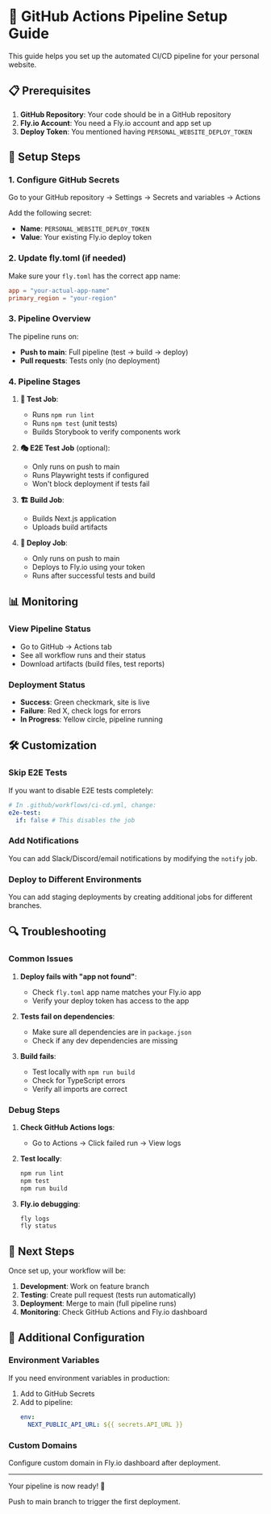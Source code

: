 # 🚀 GitHub Actions Pipeline Setup Guide

This guide helps you set up the automated CI/CD pipeline for your personal website.

## 📋 Prerequisites

1. **GitHub Repository**: Your code should be in a GitHub repository
2. **Fly.io Account**: You need a Fly.io account and app set up
3. **Deploy Token**: You mentioned having `PERSONAL_WEBSITE_DEPLOY_TOKEN`

## 🔧 Setup Steps

### 1. Configure GitHub Secrets

Go to your GitHub repository → Settings → Secrets and variables → Actions

Add the following secret:

- **Name**: `PERSONAL_WEBSITE_DEPLOY_TOKEN`
- **Value**: Your existing Fly.io deploy token

### 2. Update fly.toml (if needed)

Make sure your `fly.toml` has the correct app name:

```toml
app = "your-actual-app-name"
primary_region = "your-region"
```

### 3. Pipeline Overview

The pipeline runs on:

- **Push to main**: Full pipeline (test → build → deploy)
- **Pull requests**: Tests only (no deployment)

### 4. Pipeline Stages

1. **🧪 Test Job**:
   - Runs `npm run lint`
   - Runs `npm test` (unit tests)
   - Builds Storybook to verify components work

2. **🎭 E2E Test Job** (optional):
   - Only runs on push to main
   - Runs Playwright tests if configured
   - Won't block deployment if tests fail

3. **🏗️ Build Job**:
   - Builds Next.js application
   - Uploads build artifacts

4. **🚀 Deploy Job**:
   - Only runs on push to main
   - Deploys to Fly.io using your token
   - Runs after successful tests and build

## 📊 Monitoring

### View Pipeline Status

- Go to GitHub → Actions tab
- See all workflow runs and their status
- Download artifacts (build files, test reports)

### Deployment Status

- **Success**: Green checkmark, site is live
- **Failure**: Red X, check logs for errors
- **In Progress**: Yellow circle, pipeline running

## 🛠️ Customization

### Skip E2E Tests

If you want to disable E2E tests completely:

```yaml
# In .github/workflows/ci-cd.yml, change:
e2e-test:
  if: false # This disables the job
```

### Add Notifications

You can add Slack/Discord/email notifications by modifying the `notify` job.

### Deploy to Different Environments

You can add staging deployments by creating additional jobs for different branches.

## 🔍 Troubleshooting

### Common Issues

1. **Deploy fails with "app not found"**:
   - Check `fly.toml` app name matches your Fly.io app
   - Verify your deploy token has access to the app

2. **Tests fail on dependencies**:
   - Make sure all dependencies are in `package.json`
   - Check if any dev dependencies are missing

3. **Build fails**:
   - Test locally with `npm run build`
   - Check for TypeScript errors
   - Verify all imports are correct

### Debug Steps

1. **Check GitHub Actions logs**:
   - Go to Actions → Click failed run → View logs

2. **Test locally**:

   ```bash
   npm run lint
   npm test
   npm run build
   ```

3. **Fly.io debugging**:
   ```bash
   fly logs
   fly status
   ```

## 🚀 Next Steps

Once set up, your workflow will be:

1. **Development**: Work on feature branch
2. **Testing**: Create pull request (tests run automatically)
3. **Deployment**: Merge to main (full pipeline runs)
4. **Monitoring**: Check GitHub Actions and Fly.io dashboard

## 📝 Additional Configuration

### Environment Variables

If you need environment variables in production:

1. Add to GitHub Secrets
2. Add to pipeline:
   ```yaml
   env:
     NEXT_PUBLIC_API_URL: ${{ secrets.API_URL }}
   ```

### Custom Domains

Configure custom domain in Fly.io dashboard after deployment.

---

Your pipeline is now ready! 🎉

Push to main branch to trigger the first deployment.
